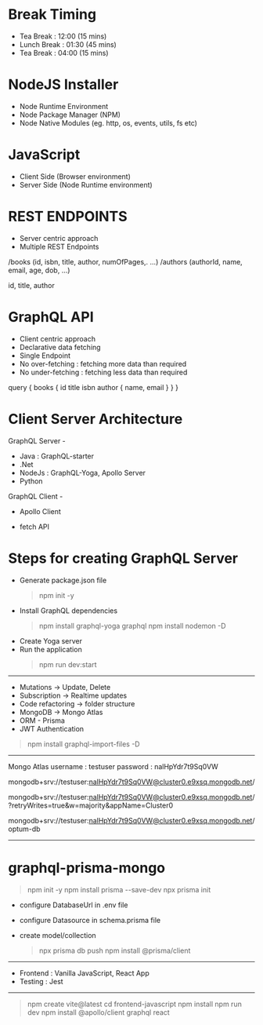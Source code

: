 # Break Timing

- Tea Break : 12:00 (15 mins)
- Lunch Break : 01:30 (45 mins)
- Tea Break : 04:00 (15 mins)

# NodeJS Installer

- Node Runtime Environment
- Node Package Manager (NPM)
- Node Native Modules (eg. http, os, events, utils, fs etc)

# JavaScript

- Client Side (Browser environment)
- Server Side (Node Runtime environment)

# REST ENDPOINTS

- Server centric approach
- Multiple REST Endpoints

/books (id, isbn, title, author, numOfPages,. ...)
/authors (authorId, name, email, age, dob, ...)

id, title, author

# GraphQL API

- Client centric approach
- Declarative data fetching
- Single Endpoint
- No over-fetching : fetching more data than required
- No under-fetching : fetching less data than required

query {
books {
id title isbn
author {
name, email
}
}
}

# Client Server Architecture

GraphQL Server -

- Java : GraphQL-starter
- .Net
- NodeJs : GraphQL-Yoga, Apollo Server
- Python

GraphQL Client -

- Apollo Client

- fetch API

# Steps for creating GraphQL Server

- Generate package.json file
  > npm init -y
- Install GraphQL dependencies
  > npm install graphql-yoga graphql
  > npm install nodemon -D
- Create Yoga server
- Run the application
  > npm run dev:start

---

- Mutations -> Update, Delete
- Subscription -> Realtime updates
- Code refactoring -> folder structure
- MongoDB -> Mongo Atlas
- ORM - Prisma
- JWT Authentication

> npm install graphql-import-files -D

---

Mongo Atlas
username : testuser
password : nalHpYdr7t9Sq0VW

mongodb+srv://testuser:nalHpYdr7t9Sq0VW@cluster0.e9xsq.mongodb.net/

mongodb+srv://testuser:nalHpYdr7t9Sq0VW@cluster0.e9xsq.mongodb.net/?retryWrites=true&w=majority&appName=Cluster0

mongodb+srv://testuser:nalHpYdr7t9Sq0VW@cluster0.e9xsq.mongodb.net/optum-db

---

# graphql-prisma-mongo

> npm init -y
> npm install prisma --save-dev
> npx prisma init

- configure DatabaseUrl in .env file
- configure Datasource in schema.prisma file
- create model/collection

  > npx prisma db push
  > npm install @prisma/client

---

- Frontend : Vanilla JavaScript, React App
- Testing : Jest

---

> npm create vite@latest
> cd frontend-javascript
> npm install
> npm run dev
> npm install @apollo/client graphql react
